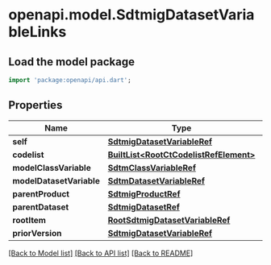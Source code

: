 # openapi.model.SdtmigDatasetVariableLinks

## Load the model package
```dart
import 'package:openapi/api.dart';
```

## Properties
Name | Type | Description | Notes
------------ | ------------- | ------------- | -------------
**self** | [**SdtmigDatasetVariableRef**](SdtmigDatasetVariableRef.md) |  | [optional] 
**codelist** | [**BuiltList&lt;RootCtCodelistRefElement&gt;**](RootCtCodelistRefElement.md) |  | [optional] 
**modelClassVariable** | [**SdtmClassVariableRef**](SdtmClassVariableRef.md) |  | [optional] 
**modelDatasetVariable** | [**SdtmDatasetVariableRef**](SdtmDatasetVariableRef.md) |  | [optional] 
**parentProduct** | [**SdtmigProductRef**](SdtmigProductRef.md) |  | [optional] 
**parentDataset** | [**SdtmigDatasetRef**](SdtmigDatasetRef.md) |  | [optional] 
**rootItem** | [**RootSdtmigDatasetVariableRef**](RootSdtmigDatasetVariableRef.md) |  | [optional] 
**priorVersion** | [**SdtmigDatasetVariableRef**](SdtmigDatasetVariableRef.md) |  | [optional] 

[[Back to Model list]](../README.md#documentation-for-models) [[Back to API list]](../README.md#documentation-for-api-endpoints) [[Back to README]](../README.md)


